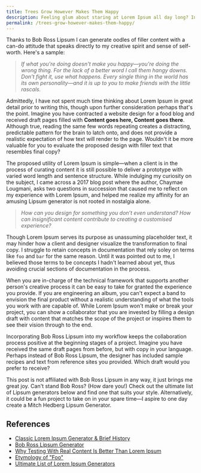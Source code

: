 ```yaml
---
title: Trees Grow However Makes Them Happy
description: Feeling glum about staring at Lorem Ipsum all day long? Incorporating Bob Ross Lipsum into your design drafts might help.
permalink: /trees-grow-however-makes-them-happy/
---
```

Thanks to Bob Ross Lipsum I can generate oodles of filler content with a can-do attitude that speaks directly to my creative spirit and sense of self-worth.  Here's a sample:

> *If what you're doing doesn't make you happy—you're doing the wrong thing. For the lack of a better word I call them hangy downs. Don't fight it, use what happens. Every single thing in the world has its own personality—and it is up to you to make friends with the little rascals.*

Admittedly, I have not spent much time thinking about Lorem Ipsum in great detail prior to writing this, though upon further consideration perhaps that's the point. Imagine you have contracted a website design for a food blog and received draft pages filled with **Content goes here, Content goes there**. Although true, reading the same few words repeating creates a distracting, predictable pattern for the brain to latch onto, and does not provide a realistic expectation of how text will render to the page. Wouldn't it be more valuable for you to evaluate the proposed design with filler text that resembles final copy?

The proposed utility of Lorem Ipsum is simple—when a client is in the process of curating content it is still possible to deliver a prototype with varied word length and sentence structure. While indulging my curiosity on the subject, I came across a 2017 blog post where the author, Chaymae Lougmani, asks two questions in succession that caused me to reflect on my experience with Lorem Ipsum, and helped me realize my affinity for an amusing Lipsum generator is not rooted in nostalgia alone. 

> *How can you design for something you don’t even understand? How can insignificant content contribute to creating a customised experience?*

Though Lorem Ipsum serves its purpose as unassuming placeholder text, it may hinder how a client and designer visualize the transformation to final copy. I struggle to retain concepts in documentation that rely soley on terms like `foo` and `bar` for the same reason. Until it was pointed out to me, I believed those terms to be concepts I hadn't learned about yet, thus avoiding crucial sections of documentation in the process. 

When you are in-charge of the technical framework that supports another person's creative process it can be easy to take for granted the experience you provide. If you are engineering an album, you can't expect a band to envision the final product without a realistic understanding of what the tools you work with are capable of. While Lorem Ipsum won't make or break your project, you can show a collaborator that you are invested by filling a design draft with content that matches the scope of the project or inspires them to see their vision through to the end.

Incorporating Bob Ross Lipsum into my workflow keeps the collaboration process positive at the beginning stages of a project. Imagine you have received the same draft pages from before, but with copy in your language. Perhaps instead of Bob Ross Lipsum, the designer has included sample recipes and text from reference sites you provided. Which draft would you prefer to receive?

This post is not affiliated with Bob Ross Lipsum in any way, it just brings me great joy. Can't stand Bob Ross? (How dare you!) Check out the ultimate list of Lipsum generators below and find one that suits your style. Alternatively, it could be a fun project to take on in your spare time—I aspire to one day create a Mitch Hedberg Lipsum Generator.
## References

- [Classic Lorem Ipsum Generator & Brief History](https://lipsum.com)
- [Bob Ross Lipsum Generator](https://bobrosslipsum.com)
- [Why Testing With Real Content Is Better Than Lorem Ipsum](https://blog.prototypr.io/why-testing-with-real-content-is-better-than-lorem-ipsum-c7c79586ee72)
- [Etymology of "Foo"](http://www.faqs.org/rfcs/rfc3092.html)
- [Ultimate List of Lorem Ipsum Generators](https://loremipsum.io/ultimate-list-of-lorem-ipsum-generators/)
